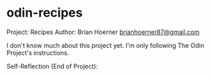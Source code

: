 # odin-recipes
Project: Recipes
Author: Brian Hoerner <brianhoerner87@gmail.com>

I don't know much about this project yet. I'm only
following The Odin Project's instructions.

Self-Reflection (End of Project):


